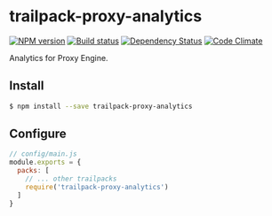 # trailpack-proxy-analytics

[![NPM version][npm-image]][npm-url]
[![Build status][ci-image]][ci-url]
[![Dependency Status][daviddm-image]][daviddm-url]
[![Code Climate][codeclimate-image]][codeclimate-url]

Analytics for Proxy Engine.

## Install

```sh
$ npm install --save trailpack-proxy-analytics
```

## Configure

```js
// config/main.js
module.exports = {
  packs: [
    // ... other trailpacks
    require('trailpack-proxy-analytics')
  ]
}
```

[npm-image]: https://img.shields.io/npm/v/trailpack-proxy-analytics.svg?style=flat-square
[npm-url]: https://npmjs.org/package/trailpack-proxy-analytics
[ci-image]: https://img.shields.io/travis//trailpack-proxy-analytics/master.svg?style=flat-square
[ci-url]: https://travis-ci.org//trailpack-proxy-analytics
[daviddm-image]: http://img.shields.io/david//trailpack-proxy-analytics.svg?style=flat-square
[daviddm-url]: https://david-dm.org//trailpack-proxy-analytics
[codeclimate-image]: https://img.shields.io/codeclimate/github//trailpack-proxy-analytics.svg?style=flat-square
[codeclimate-url]: https://codeclimate.com/github//trailpack-proxy-analytics

